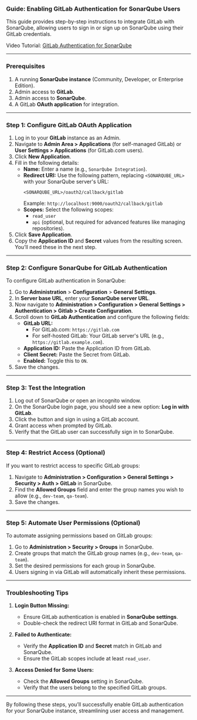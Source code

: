 ### Guide: Enabling GitLab Authentication for SonarQube Users

This guide provides step-by-step instructions to integrate GitLab with SonarQube, allowing users to sign in or sign up on SonarQube using their GitLab credentials.

Video Tutorial: [GitLab Authentication for SonarQube](https://www.youtube.com/watch?v=XX0ey4rRvms)

---

### Prerequisites

1. A running **SonarQube instance** (Community, Developer, or Enterprise Edition).
2. Admin access to **GitLab**.
3. Admin access to **SonarQube**.
4. A GitLab **OAuth application** for integration.

---

### Step 1: Configure GitLab OAuth Application

1. Log in to your **GitLab** instance as an Admin.
2. Navigate to **Admin Area > Applications** (for self-managed GitLab) or **User Settings > Applications** (for GitLab.com users).
3. Click **New Application**.
4. Fill in the following details:
   - **Name:** Enter a name (e.g., `SonarQube Integration`).
   - **Redirect URI:** Use the following pattern, replacing `<SONARQUBE_URL>` with your SonarQube server's URL:
     ```
     <SONARQUBE_URL>/oauth2/callback/gitlab
     ```
     Example: `http://localhost:9000/oauth2/callback/gitlab`
   - **Scopes:** Select the following scopes:
     - `read_user`
     - `api` (optional, but required for advanced features like managing repositories).
5. Click **Save Application**.
6. Copy the **Application ID** and **Secret** values from the resulting screen. You’ll need these in the next step.

---

### Step 2: Configure SonarQube for GitLab Authentication

To configure GitLab authentication in SonarQube:
1. Go to **Administration** > **Configuration** > **General Settings**.
2. In **Server base URL**, enter your **SonarQube server URL**.
3. Now navigate to **Administration > Configuration > General Settings > Authentication > Gitlab > Create Configuration**.
4. Scroll down to **GitLab Authentication** and configure the following fields:
   - **GitLab URL:** 
     - For GitLab.com: `https://gitlab.com`
     - For self-hosted GitLab: Your GitLab server's URL (e.g., `https://gitlab.example.com`).
   - **Application ID:** Paste the Application ID from GitLab.
   - **Client Secret:** Paste the Secret from GitLab.
   - **Enabled:** Toggle this to `ON`.
5. Save the changes.

---

### Step 3: Test the Integration

1. Log out of SonarQube or open an incognito window.
2. On the SonarQube login page, you should see a new option: **Log in with GitLab**.
3. Click the button and sign in using a GitLab account.
4. Grant access when prompted by GitLab.
5. Verify that the GitLab user can successfully sign in to SonarQube.

---

### Step 4: Restrict Access (Optional)

If you want to restrict access to specific GitLab groups:

1. Navigate to **Administration > Configuration > General Settings > Security > Auth > GitLab** in SonarQube.
2. Find the **Allowed Groups** field and enter the group names you wish to allow (e.g., `dev-team`, `qa-team`).
3. Save the changes.

---

### Step 5: Automate User Permissions (Optional)

To automate assigning permissions based on GitLab groups:

1. Go to **Administration > Security > Groups** in SonarQube.
2. Create groups that match the GitLab group names (e.g., `dev-team`, `qa-team`).
3. Set the desired permissions for each group in SonarQube.
4. Users signing in via GitLab will automatically inherit these permissions.

---

### Troubleshooting Tips

1. **Login Button Missing:**
   - Ensure GitLab authentication is enabled in **SonarQube settings**.
   - Double-check the redirect URI format in GitLab and SonarQube.

2. **Failed to Authenticate:**
   - Verify the **Application ID** and **Secret** match in GitLab and SonarQube.
   - Ensure the GitLab scopes include at least `read_user`.

3. **Access Denied for Some Users:**
   - Check the **Allowed Groups** setting in SonarQube.
   - Verify that the users belong to the specified GitLab groups.

---

By following these steps, you’ll successfully enable GitLab authentication for your SonarQube instance, streamlining user access and management.
